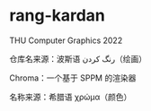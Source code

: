 # rang-kardan
THU Computer Graphics 2022

仓库名来源：波斯语 رنگ کردن（绘画）

Chroma：一个基于 SPPM 的渲染器

名称来源：希腊语 χρώμα（颜色）
